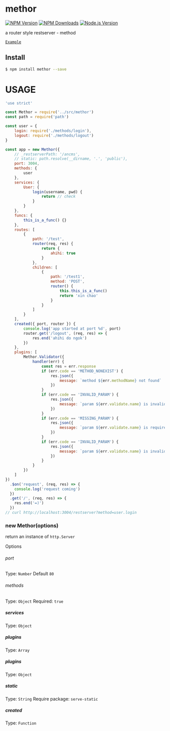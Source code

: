 # methor

[![NPM Version][npm-image]][npm-url]
[![NPM Downloads][downloads-image]][downloads-url]
[![Node.js Version][node-version-image]][node-version-url]

a router style restserver - method

[`Example`](https://github.com/ancm-s/methor/tree/master/example)


## Install

```bash
$ npm install methor --save
```

# USAGE
```js
'use strict'

const Methor = require('../src/methor')
const path = require('path')

const user = {
	login: require('./methods/login'),
	logout: require('./methods/logout')
}

const app = new Methor({
	// _restserverPath: '/ancms',
	// static: path.resolve(__dirname, '.', 'public'),
	port: 3004,
	methods: {
		user
	},
	services: {
		User: {
			login(username, pwd) {
				return // check
			}
		}
	},
	funcs: {
		this_is_a_func() {}
	},
	routes: [
		{
			path: '/test',
			router(req, res) {
				return {
					ahihi: true
				}
			},
			children: [
				{
					path: '/test1',
					method: 'POST',
					router() {
						this.this_is_a_func()
						return 'xin chao'
					}
				}
			]
		}
	],
	created({ port, router }) {
		console.log('app started at port %d', port)
		router.get('/logout', (req, res) => {
			res.end('ahihi do ngok')
		})
	},
	plugins: [
		Methor.Validator({
			handler(err) {
				const res = err.response
				if (err.code == 'METHOD_NONEXIST') {
					res.json({
						message: `method ${err.methodName} not found`
					})
				}
				if (err.code == 'INVALID_PARAM') {
					res.json({
						message: `param ${err.validate.name} is invalid`
					})
				}
				if (err.code == 'MISSING_PARAM') {
					res.json({
						message: `param ${err.validate.name} is required`
					})
				}
				if (err.code == 'INVALID_PARAM') {
					res.json({
						message: `param ${err.validate.name} is invalid`
					})
				}
			}
		})
	]
})
  .$on('request', (req, res) => {
  	console.log('request coming')
  })
  .get('/', (req, res) => {
  	res.end('=)')
  })
// curl http://localhost:3004/restserver?method=user.login

```

### new Methor(options)

return an instance of `http.Server`

Options

###### port

Type: `Number`
Default `80`

###### methods

Type: `Object`
Required: `true`

##### services

Type: `Object`

##### plugins

Type: `Array`

##### plugins

Type: `Object`

##### static

Type: `String`
Require package: `serve-static`

##### created

Type: `Function`




[npm-image]: https://img.shields.io/npm/v/methor.svg
[npm-url]: https://npmjs.org/package/methor
[node-version-image]: https://img.shields.io/node/v/methor.svg
[node-version-url]: http://nodejs.org/download/
[downloads-image]: https://img.shields.io/npm/dm/methor.svg
[downloads-url]: https://npmjs.org/package/methor
